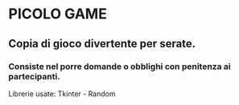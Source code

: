 # PICOLO GAME

## Copia di gioco divertente per serate.

### Consiste nel porre domande o obblighi con penitenza ai partecipanti.


Librerie usate: Tkinter - Random
